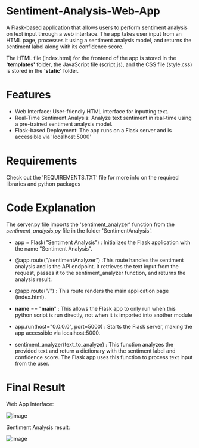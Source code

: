 # Sentiment-Analysis-Web-App
A Flask-based application that allows users to perform sentiment analysis on text input through a web interface. The app takes user input from an HTML page, processes it using a sentiment analysis model, and returns the sentiment label along with its confidence score.

The HTML file (index.html) for the frontend of the app is stored in the **'templates'** folder, the JavaScript file (script.js), and the CSS file (style.css) is stored in the **'static'** folder.


# Features
- Web Interface: User-friendly HTML interface for inputting text.
- Real-Time Sentiment Analysis: Analyze text sentiment in real-time using a pre-trained sentiment analysis model.
- Flask-based Deployment: The app runs on a Flask server and is accessible via 'localhost:5000'

# Requirements
Check out the 'REQUIREMENTS.TXT' file for more info on the required libraries and python packages

# Code Explanation

The server.py file imports the 'sentiment_analyzer' function from the *sentiment_analysis.py* file in the folder 'SentimentAnalysis'.

- app = Flask("Sentiment Analysis") : Initializes the Flask application with the name "Sentiment Analysis".

- @app.route("/sentimentAnalyzer") :This route handles the sentiment analysis and is the API endpoint. It retrieves the text input from the request, passes it to the sentiment_analyzer function, and returns the analysis result.

- @app.route("/") : This route renders the main application page (index.html).

- __name__ == "__main__" : This allows the Flask app to only run when this python script is run directly, not when it is imported into another module

- app.run(host="0.0.0.0", port=5000) : Starts the Flask server, making the app accessible via localhost:5000.

- sentiment_analyzer(text_to_analyze) : This function analyzes the provided text and return a dictionary with the sentiment label and confidence score. The Flask app uses this function to process text input from the user.

# Final Result
Web App Interface:

![image](https://github.com/user-attachments/assets/207455c2-2972-4975-a638-781180bfba9c)

Sentiment Analysis result:

![image](https://github.com/user-attachments/assets/809df086-7121-48d5-b059-7ee90ed8a469)

